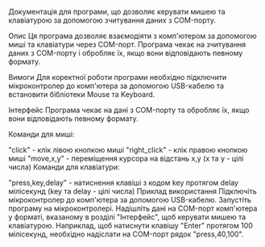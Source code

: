 Документація для програми, що дозволяє керувати мишею та клавіатурою за допомогою зчитування даних з COM-порту.

Опис
Ця програма дозволяє взаємодіяти з комп'ютером за допомогою миші та клавіатури через COM-порт. Програма чекає на зчитування даних з COM-порту і обробляє їх, якщо вони відповідають певному формату.

Вимоги
Для коректної роботи програми необхідно підключити мікроконтролер до комп'ютера за допомогою USB-кабелю та встановити бібліотеки Mouse та Keyboard.

Інтерфейс
Програма чекає на дані з COM-порту та обробляє їх, якщо вони відповідають певному формату.

Команди для миші:

"click" - клік лівою кнопкою миші
"right_click" - клік правою кнопкою миші
"move,x,y" - переміщення курсора на відстань x,y (x та y - цілі числа)
Команди для клавіатури:

"press,key,delay" - натиснення клавіші з кодом key протягом delay мілісекунд (key та delay - цілі числа)
Приклад використання
Підключіть мікроконтролер до комп'ютера за допомогою USB-кабелю.
Запустіть програму на мікроконтролері.
Надішліть дані на COM-порт комп'ютера у форматі, вказаному в розділі "Інтерфейс", щоб керувати мишею та клавіатурою.
Наприклад, щоб натиснути клавішу "Enter" протягом 100 мілісекунд, необхідно надіслати на COM-порт рядок "press,40,100".